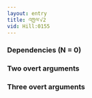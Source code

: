 ```yaml
---
layout: entry
title: འཁྱལ་√2
vid: Hill:0155
---
```

### Dependencies (N = 0)


### Two overt arguments


### Three overt arguments

